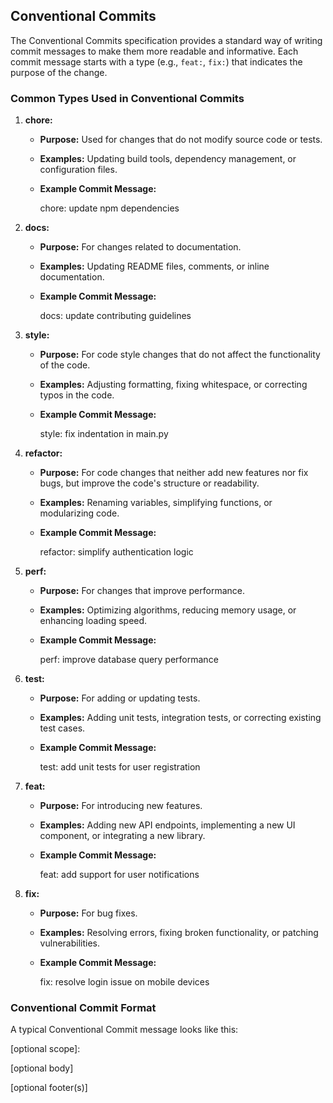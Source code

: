 ## Conventional Commits

The Conventional Commits specification provides a standard way of writing commit messages to make them more readable and informative. Each commit message starts with a type (e.g., `feat:`, `fix:`) that indicates the purpose of the change.

### Common Types Used in Conventional Commits

1. **chore:**
   - **Purpose:** Used for changes that do not modify source code or tests.
   - **Examples:** Updating build tools, dependency management, or configuration files.
   - **Example Commit Message:**
     
     chore: update npm dependencies
     

2. **docs:**
   - **Purpose:** For changes related to documentation.
   - **Examples:** Updating README files, comments, or inline documentation.
   - **Example Commit Message:**
     
     docs: update contributing guidelines
     

3. **style:**
   - **Purpose:** For code style changes that do not affect the functionality of the code.
   - **Examples:** Adjusting formatting, fixing whitespace, or correcting typos in the code.
   - **Example Commit Message:**
     
     style: fix indentation in main.py
     

4. **refactor:**
   - **Purpose:** For code changes that neither add new features nor fix bugs, but improve the code's structure or readability.
   - **Examples:** Renaming variables, simplifying functions, or modularizing code.
   - **Example Commit Message:**
     
     refactor: simplify authentication logic
     

5. **perf:**
   - **Purpose:** For changes that improve performance.
   - **Examples:** Optimizing algorithms, reducing memory usage, or enhancing loading speed.
   - **Example Commit Message:**
     
     perf: improve database query performance
     

6. **test:**
   - **Purpose:** For adding or updating tests.
   - **Examples:** Adding unit tests, integration tests, or correcting existing test cases.
   - **Example Commit Message:**
     
     test: add unit tests for user registration
     

7. **feat:**
   - **Purpose:** For introducing new features.
   - **Examples:** Adding new API endpoints, implementing a new UI component, or integrating a new library.
   - **Example Commit Message:**
     
     feat: add support for user notifications
     

8. **fix:**
   - **Purpose:** For bug fixes.
   - **Examples:** Resolving errors, fixing broken functionality, or patching vulnerabilities.
   - **Example Commit Message:**
    
     fix: resolve login issue on mobile devices
     

### Conventional Commit Format

A typical Conventional Commit message looks like this:


<type>[optional scope]: <description>

[optional body]

[optional footer(s)]